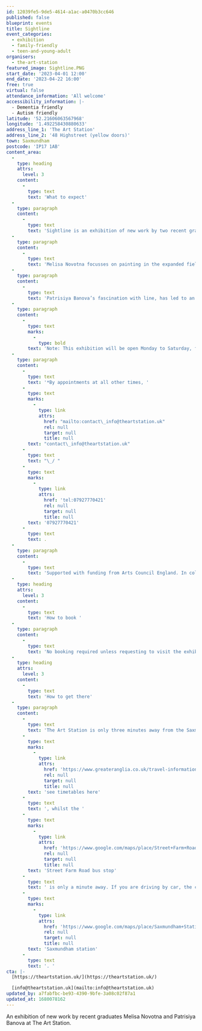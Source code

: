 ```yaml
---
id: 12039fe5-9de5-4614-a1ac-a0470b3cc646
published: false
blueprint: events
title: Sightline
event_categories:
  - exhibition
  - family-friendly
  - teen-and-young-adult
organisers:
  - the-art-station
featured_image: Sightline.PNG
start_date: '2023-04-01 12:00'
end_date: '2023-04-22 16:00'
free: true
virtual: false
attendance_information: 'All welcome'
accessibility_information: |-
  - Dementia friendly
  - Autism friendly
latitude: '52.21606063567968'
longitude: '1.492258430880633'
address_line_1: 'The Art Station'
address_line_2: '48 Highstreet (yellow doors)'
town: Saxmundham
postcode: 'IP17 1AB'
content_area:
  -
    type: heading
    attrs:
      level: 3
    content:
      -
        type: text
        text: 'What to expect'
  -
    type: paragraph
    content:
      -
        type: text
        text: 'Sightline is an exhibition of new work by two recent graduates from University of Suffolk – Melisa Novotna and Patrisiya Banova who both explore looking and seeing in their work.'
  -
    type: paragraph
    content:
      -
        type: text
        text: 'Melisa Novotna focusses on painting in the expanded field, intertwined with technological mediums such as photography and film, in particular the cinematic aesthetic of these mediums. Her work is concerned with ideas around the gaze – surveillance, being observed, and observing. '
  -
    type: paragraph
    content:
      -
        type: text
        text: 'Patrisiya Banova’s fascination with line, has led to an interest in the visual representation and function of brainwaves. Her work draws attention to the body’s vital subconscious processes. Present, 2023, is a continuous indigo yarn which travels across the room, representing a beta brain wave which occurs when the body is present and alert. '
  -
    type: paragraph
    content:
      -
        type: text
        marks:
          -
            type: bold
        text: 'Note: This exhibition will be open Monday to Saturday, from 12pm to 4pm between the 1 April and 22 April. '
  -
    type: paragraph
    content:
      -
        type: text
        text: '*By appointments at all other times, '
      -
        type: text
        marks:
          -
            type: link
            attrs:
              href: "mailto:contact\_info@theartstation.uk"
              rel: null
              target: null
              title: null
        text: "contact\_info@theartstation.uk"
      -
        type: text
        text: "\_/ "
      -
        type: text
        marks:
          -
            type: link
            attrs:
              href: 'tel:07927770421'
              rel: null
              target: null
              title: null
        text: '07927770421'
      -
        type: text
        text: .
  -
    type: paragraph
    content:
      -
        type: text
        text: 'Supported with funding from Arts Council England. In collaboration with University of Suffolk.'
  -
    type: heading
    attrs:
      level: 3
    content:
      -
        type: text
        text: 'How to book '
  -
    type: paragraph
    content:
      -
        type: text
        text: 'No booking required unless requesting to visit the exhibition outside standard opening hours. '
  -
    type: heading
    attrs:
      level: 3
    content:
      -
        type: text
        text: 'How to get there'
  -
    type: paragraph
    content:
      -
        type: text
        text: 'The Art Station is only three minutes away from the Saxmundham train station, '
      -
        type: text
        marks:
          -
            type: link
            attrs:
              href: 'https://www.greateranglia.co.uk/travel-information/station-information/sax'
              rel: null
              target: null
              title: null
        text: 'see timetables here'
      -
        type: text
        text: ', whilst the '
      -
        type: text
        marks:
          -
            type: link
            attrs:
              href: 'https://www.google.com/maps/place/Street+Farm+Road/@52.216324,1.4912831,19z/data=!4m23!1m16!4m15!1m6!1m2!1s0x47d988e7a70ccb65:0xab1ab0a8674bd9b2!2sStreet+Farm+Road,+Saxmundham+IP17+1AJ!2m2!1d1.491707!2d52.216244!1m6!1m2!1s0x47d988e7acfa60b5:0x94de9b2e77c31bb3!2s48+High+St,+Saxmundham+IP17+1AB!2m2!1d1.4925419!2d52.2158794!3e2!3m5!1s0x47d988e7a78c0043:0x2b241da72445eea2!8m2!3d52.216324!4d1.491816!16s%2Fg%2F1q67rylft'
              rel: null
              target: null
              title: null
        text: 'Street Farm Road bus stop'
      -
        type: text
        text: ' is only a minute away. If you are driving by car, the closest parking is at '
      -
        type: text
        marks:
          -
            type: link
            attrs:
              href: 'https://www.google.com/maps/place/Saxmundham+Station/@52.2152263,1.4908974,17.9z/data=!4m6!3m5!1s0x47d988e793a3d45b:0x2af9111fcd8fe6eb!8m2!3d52.2152199!4d1.4906056!16s%2Fg%2F11tjbv_rgp'
              rel: null
              target: null
              title: null
        text: 'Saxmundham station'
      -
        type: text
        text: '. '
cta: |-
  [https://theartstation.uk/](https://theartstation.uk/)

  [info@theartstation.uk](mailto:info@theartstation.uk)
updated_by: a7fabfbc-be93-4390-9bfe-3a08c02f87a1
updated_at: 1680078162
---
```

An exhibition of new work by recent graduates Melisa Novotna and Patrisiya Banova at The Art Station.